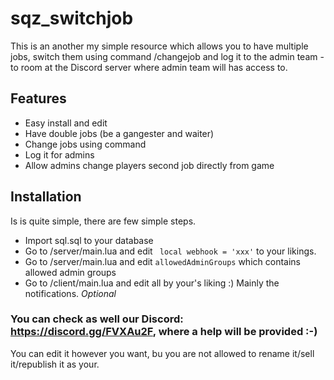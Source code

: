 # sqz_switchjob

This is an another my simple resource which allows you to have multiple jobs, switch them using command /changejob and log it to the admin team - to room at the Discord server where admin team will has access to.

## Features
- Easy install and edit
- Have double jobs (be a gangester and waiter)
- Change jobs using command
- Log it for admins
- Allow admins change players second job directly from game

## Installation
Is is quite simple, there are few simple steps.

- Import sql.sql to your database
- Go to /server/main.lua and edit ``` local webhook = 'xxx'``` to your likings.
- Go to /server/main.lua and edit ``` allowedAdminGroups ``` which contains allowed admin groups
- Go to /client/main.lua and edit all by your's liking :) Mainly the notifications. *Optional*

### You can check as well our Discord: https://discord.gg/FVXAu2F, where a help will be provided :-)
You can edit it however you want, bu you are not allowed to rename it/sell it/republish it as your.